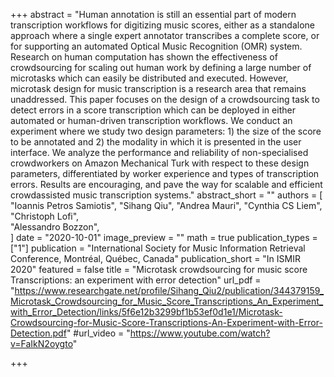 +++
abstract = "Human annotation is still an essential part of modern transcription workflows for digitizing music scores, either as a standalone approach where a single expert annotator transcribes a complete score, or for supporting an automated Optical Music Recognition (OMR) system. Research on human computation has shown the effectiveness of crowdsourcing for scaling out human work by defining a large number of microtasks which can easily be distributed and executed. However, microtask design for music transcription is a research area that remains unaddressed. This paper focuses on the design of a crowdsourcing task to detect errors in a score transcription which can be deployed in either automated or human-driven transcription workflows. We conduct an experiment where we study two design parameters: 1) the size of the score to be annotated and 2) the modality in which it is presented in the user interface. We analyze the performance and reliability of non-specialised crowdworkers on Amazon Mechanical Turk with respect to these design parameters, differentiated by worker experience and types of transcription errors. Results are encouraging, and pave the way for scalable and efficient crowdassisted music transcription systems."
abstract_short = ""
authors = [	"Ioannis Petros Samiotis",
"Sihang Qiu",
"Andrea Mauri",
"Cynthia CS Liem",
"Christoph Lofi",		
"Alessandro Bozzon",	
]
date = "2020-10-01"
image_preview = ""
math = true
publication_types = ["1"]
publication = "International Society for Music Information Retrieval Conference, Montréal, Québec, Canada"
publication_short = "In ISMIR 2020"
featured = false
title = "Microtask crowdsourcing for music score Transcriptions: an experiment with error detection"
url_pdf = "https://www.researchgate.net/profile/Sihang_Qiu2/publication/344379159_Microtask_Crowdsourcing_for_Music_Score_Transcriptions_An_Experiment_with_Error_Detection/links/5f6e12b3299bf1b53ef0d1e1/Microtask-Crowdsourcing-for-Music-Score-Transcriptions-An-Experiment-with-Error-Detection.pdf"
#url_video = "https://www.youtube.com/watch?v=FaIkN2oygto"

+++

